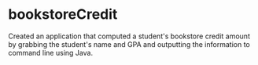 # bookstoreCredit
Created an application that computed a student's bookstore credit amount by grabbing the student's name and GPA and outputting the information to command line using Java.
